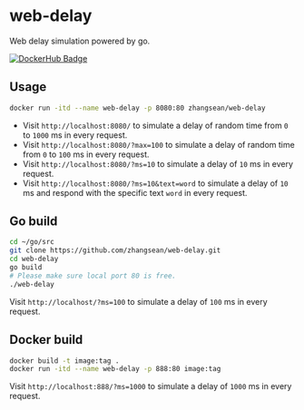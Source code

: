 # web-delay

Web delay simulation powered by go.

[![DockerHub Badge](http://dockeri.co/image/zhangsean/web-delay)](https://hub.docker.com/r/zhangsean/web-delay/)

## Usage

```sh
docker run -itd --name web-delay -p 8080:80 zhangsean/web-delay
```

* Visit `http://localhost:8080/` to simulate a delay of random time from `0` to `1000` ms in every request.
* Visit `http://localhost:8080/?max=100` to simulate a delay of random time from `0` to `100` ms in every request.
* Visit `http://localhost:8080/?ms=10` to simulate a delay of `10` ms in every request.
* Visit `http://localhost:8080/?ms=10&text=word` to simulate a delay of `10` ms and respond with the specific text `word` in every request.

## Go build

```sh
cd ~/go/src
git clone https://github.com/zhangsean/web-delay.git
cd web-delay
go build
# Please make sure local port 80 is free.
./web-delay
```

Visit `http://localhost/?ms=100` to simulate a delay of `100` ms in every request.

## Docker build

```sh
docker build -t image:tag .
docker run -itd --name web-delay -p 888:80 image:tag
```

Visit `http://localhost:888/?ms=1000` to simulate a delay of `1000` ms in every request.

